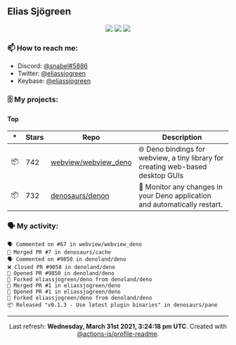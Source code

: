 ## Elias Sjögreen

<p align="center">
  <img src="https://img.shields.io/badge/🎂-dec. 2003-success" />
  <img src="https://img.shields.io/badge/🌎-Stockholm-informational" />
  <img src="https://img.shields.io/badge/👦-He/Him-informational" />
</p>

### 📫 How to reach me:

- Discord: [@snabel#5886](https://discord.com/users/267978757799673866)
- Twitter: [@eliassjogreen](https://twitter.com/eliassjogreen)
- Keybase: [@eliassjogreen](https://keybase.io/eliassjogreen)

### 🗄 My projects:

#### Top
|*|Stars|Repo|Description|
|---|---|---|---|
| 📦 | 742 | [webview/webview_deno](https://github.com/webview/webview_deno) | 🌐 Deno bindings for webview, a tiny library for creating web-based desktop GUIs |
| 📦 | 732 | [denosaurs/denon](https://github.com/denosaurs/denon) | 👀 Monitor any changes in your Deno application and automatically restart. |

### 🗣 My activity:

```
🗣 Commented on #67 in webview/webview_deno
🎉 Merged PR #7 in denosaurs/cache
🗣 Commented on #9850 in denoland/deno
❌ Closed PR #9058 in denoland/deno
💪 Opened PR #9850 in denoland/deno
🍴 Forked eliassjogreen/deno from denoland/deno
🎉 Merged PR #1 in eliassjogreen/deno
💪 Opened PR #1 in eliassjogreen/deno
🍴 Forked eliassjogreen/deno from denoland/deno
📦 Released "v0.1.3 - Use latest plugin binaries" in denosaurs/pane
```

------------
<p align="center">Last refresh: <b>Wednesday, March 31st 2021, 3:24:18 pm UTC</b>. Created with <a href=https://github.com/marketplace/actions/profile-readme>@actions-js/profile-readme</a>.</p>
